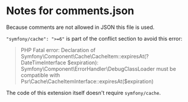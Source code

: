 # Notes for comments.json

Because comments are not allowed in JSON this file is used.

`"symfony/cache": ">=6"` is part of the conflict section to avoid this error:

> PHP Fatal error:  Declaration of Symfony\Component\Cache\CacheItem::expiresAt(?DateTimeInterface $expiration): Symfony\Component\ErrorHandler\DebugClassLoader
> must be compatible with Psr\Cache\CacheItemInterface::expiresAt($expiration)

The code of this extension itself doesn't require `symfony/cache`.